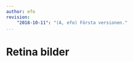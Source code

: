 ```yaml
---
author: efo
revision:
    "2018-10-11": "(A, efo) Första versionen."
...
```

Retina bilder
=======================

